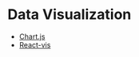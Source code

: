 # Data Visualization 

- [Chart.js](https://www.chartjs.org/)  
- [React-vis](https://uber.github.io/react-vis/)  
